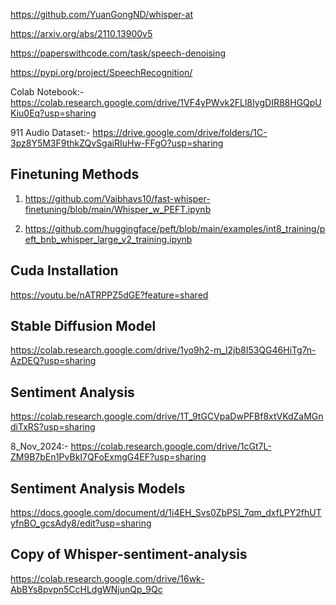 https://github.com/YuanGongND/whisper-at

https://arxiv.org/abs/2110.13900v5

https://paperswithcode.com/task/speech-denoising

https://pypi.org/project/SpeechRecognition/


Colab Notebook:- https://colab.research.google.com/drive/1VF4yPWvk2FLl8IygDIR88HGQpUKiu0Eq?usp=sharing


911 Audio Dataset:-
https://drive.google.com/drive/folders/1C-3pz8Y5M3F9thkZQvSgaiRIuHw-FFgO?usp=sharing




## Finetuning Methods

1) https://github.com/Vaibhavs10/fast-whisper-finetuning/blob/main/Whisper_w_PEFT.ipynb

2) https://github.com/huggingface/peft/blob/main/examples/int8_training/peft_bnb_whisper_large_v2_training.ipynb


## Cuda Installation

https://youtu.be/nATRPPZ5dGE?feature=shared


## Stable Diffusion Model
https://colab.research.google.com/drive/1yo9h2-m_l2jb8I53QG46HiTg7n-AzDEQ?usp=sharing


## Sentiment Analysis

https://colab.research.google.com/drive/1T_9tGCVpaDwPFBf8xtVKdZaMGndiTxRS?usp=sharing


8_Nov_2024:- https://colab.research.google.com/drive/1cGt7L-ZM9B7bEn1PvBkI7QFoExmgG4EF?usp=sharing


## Sentiment Analysis Models

https://docs.google.com/document/d/1i4EH_Svs0ZbPSl_7qm_dxfLPY2fhUTyfnBO_gcsAdy8/edit?usp=sharing


## Copy of Whisper-sentiment-analysis

https://colab.research.google.com/drive/16wk-AbBYs8pvpn5CcHLdgWNjunQp_9Qc
